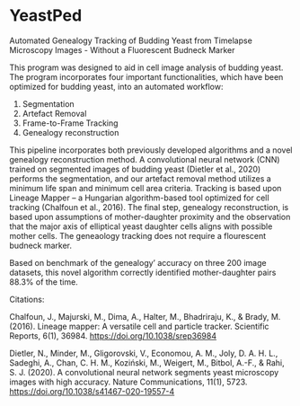 # YeastPed
Automated Genealogy Tracking of Budding Yeast from Timelapse Microscopy Images - Without a Fluorescent Budneck Marker

This program was designed to aid in cell image analysis of budding yeast. The program incorporates four important functionalities, 
which have been optimized for budding yeast, into an automated workflow:
1)	Segmentation 
2)	Artefact Removal
3)	Frame-to-Frame Tracking
4)	Genealogy reconstruction 

This pipeline incorporates both previously developed algorithms and a novel genealogy reconstruction method. 
A convolutional neural network (CNN) trained on segmented images of budding yeast  (Dietler et al., 2020) performs the segmentation, 
and our artefact removal method utilizes a minimum life span and minimum cell area criteria. Tracking is based upon Lineage Mapper – 
a Hungarian algorithm-based tool optimized for cell tracking (Chalfoun et al., 2016). The final step, genealogy reconstruction, 
is based upon assumptions of mother-daughter proximity and the observation that the major axis of elliptical yeast daughter cells aligns 
with possible mother cells. The geneaology tracking does not require a flourescent budneck marker.

Based on benchmark of the genealogy’ accuracy on three 200 image datasets, this novel algorithm correctly identified mother-daughter pairs 
88.3% of the time.

Citations:

Chalfoun, J., Majurski, M., Dima, A., Halter, M., Bhadriraju, K., & Brady, M. (2016). Lineage mapper: 
  A versatile cell and particle tracker. Scientific Reports, 6(1), 36984. https://doi.org/10.1038/srep36984 

Dietler, N., Minder, M., Gligorovski, V., Economou, A. M., Joly, D. A. H. L., Sadeghi, A., Chan, C. H. M., Koziński, 
  M., Weigert, M., Bitbol, A.-F., & Rahi, S. J. (2020). A convolutional neural network segments yeast microscopy images 
  with high accuracy. Nature Communications, 11(1), 5723. https://doi.org/10.1038/s41467-020-19557-4 

